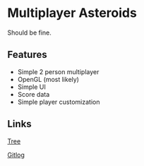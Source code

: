 # Multiplayer Asteroids
Should be fine.
## Features
* Simple 2 person multiplayer
* OpenGL (most likely)
* Simple UI
* Score data
* Simple player customization
  
## Links
[Tree](https://github.com/LazyKernel/ot-harjoitustyo/blob/master/laskarit/viikko1/komentorivi.txt)

[Gitlog](https://github.com/LazyKernel/ot-harjoitustyo/blob/master/laskarit/viikko1/gitlog.txt)